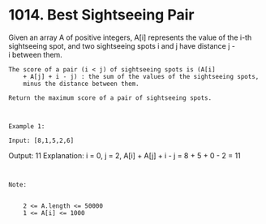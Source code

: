 # 1014. Best Sightseeing Pair

Given an array A of positive integers, A[i] represents the value of
        the i-th sightseeing spot, and two sightseeing spots i and
        j have distance j - i between them.

    The score of a pair (i < j) of sightseeing spots is (A[i]
        + A[j] + i - j) : the sum of the values of the sightseeing spots,
        minus the distance between them.

    Return the maximum score of a pair of sightseeing spots.

     

    Example 1:

    Input: [8,1,5,2,6]
Output: 11
Explanation: i = 0, j = 2, A[i] + A[j] + i - j = 8 + 5 + 0 - 2 = 11

     

    Note:

    
        2 <= A.length <= 50000
        1 <= A[i] <= 1000